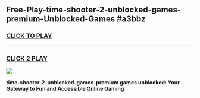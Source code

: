 
## Free-Play-time-shooter-2-unblocked-games-premium-Unblocked-Games #a3bbz
<h3>
<a href="https://news.freeplayer.one?title=time-shooter-2-unblocked-games-premium&ref=8M">CLICK TO PLAY</a></h3>
<hr>

<h3>
<a href="https://news.freeplayer.one?title=time-shooter-2-unblocked-games-premium&ref=8M">CLICK 2 PLAY</a>
  
</h3>

<a href="https://news.freeplayer.one?title=time-shooter-2-unblocked-games-premium&ref=8M"><img src="https://clearcache.store/games.png"></a>


**time-shooter-2-unblocked-games-premium games unblocked: Your Gateway to Fun and Accessible Online Gaming**
